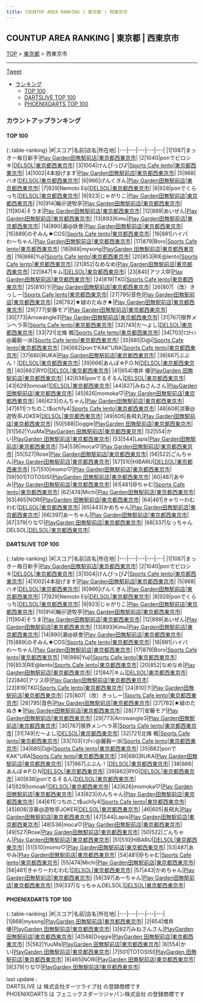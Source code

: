 ```yaml
---
title: COUNTUP AREA RANKING | 東京都 | 西東京市
---
```

## COUNTUP AREA RANKING | 東京都 | 西東京市

[TOP](/darts/rank/) > [東京都](/darts/rank/東京都/) > 西東京市

___

<a href="https://twitter.com/share?ref_src=twsrc%5Etfw" data-text="COUNTUP AREA RANKING | 東京都西東京市" class="twitter-share-button" data-hashtags="DARTSLIVE,PHOENIXDARTS,darts,ダーツ" data-show-count="false">Tweet</a>

* [ランキング](#カウントアップランキング)
    * [TOP 100](#top-100)
    * [DARTSLIVE TOP 100](#dartslive-top-100)
    * [PHOENIXDARTS TOP 100](#phoenixdarts-top-100)

### カウントアップランキング

#### TOP 100



{:.table-ranking}
|#|スコア|名前|店名|所在地|
|---|---|---|---|---|
|1|1087|<span class="rank-name-dl">まっきー毎日新手</span>|<a href="https://search.dartslive.com/jp/shop/8c1f52bca1e27ab9f454cb89828a1cfe">Play Garden田無駅前店</a>|<a href="/darts/rank/東京都/西東京市">東京都西東京市</a>|
|2|1040|<span class="rank-name-dl">ponでピロシキ</span>|<a href="https://search.dartslive.com/jp/shop/0dd256d20d6065a80d9b047a20a7ba1e">DELSOL</a>|<a href="/darts/rank/東京都/西東京市">東京都西東京市</a>|
|3|1004|<span class="rank-name-dl">けんぴっぴ♪</span>|<a href="https://search.dartslive.com/jp/shop/3b7b21c2892021980d9b047a20a7ba1e">Sports Cafe lento</a>|<a href="/darts/rank/東京都/西東京市">東京都西東京市</a>|
|4|1002|<span class="rank-name-dl">4本投げます</span>|<a href="https://search.dartslive.com/jp/shop/8c1f52bca1e27ab9f454cb89828a1cfe">Play Garden田無駅前店</a>|<a href="/darts/rank/東京都/西東京市">東京都西東京市</a>|
|5|968|<span class="rank-name-dl">ハオ</span>|<a href="https://search.dartslive.com/jp/shop/0dd256d20d6065a80d9b047a20a7ba1e">DELSOL</a>|<a href="/darts/rank/東京都/西東京市">東京都西東京市</a>|
|6|966|<span class="rank-name-dl">げんくきん</span>|<a href="https://search.dartslive.com/jp/shop/8c1f52bca1e27ab9f454cb89828a1cfe">Play Garden田無駅前店</a>|<a href="/darts/rank/東京都/西東京市">東京都西東京市</a>|
|7|929|<span class="rank-name-dl">Nemoto Eiji</span>|<a href="https://search.dartslive.com/jp/shop/0dd256d20d6065a80d9b047a20a7ba1e">DELSOL</a>|<a href="/darts/rank/東京都/西東京市">東京都西東京市</a>|
|8|928|<span class="rank-name-dl">ponでくらっち</span>|<a href="https://search.dartslive.com/jp/shop/0dd256d20d6065a80d9b047a20a7ba1e">DELSOL</a>|<a href="/darts/rank/東京都/西東京市">東京都西東京市</a>|
|9|923|<span class="rank-name-dl">じゃがりこ</span>|<a href="https://search.dartslive.com/jp/shop/8c1f52bca1e27ab9f454cb89828a1cfe">Play Garden田無駅前店</a>|<a href="/darts/rank/東京都/西東京市">東京都西東京市</a>|
|10|914|<span class="rank-name-dl">輪＠遊牧亭</span>|<a href="https://search.dartslive.com/jp/shop/8c1f52bca1e27ab9f454cb89828a1cfe">Play Garden田無駅前店</a>|<a href="/darts/rank/東京都/西東京市">東京都西東京市</a>|
|11|904|<span class="rank-name-dl">そうま</span>|<a href="https://search.dartslive.com/jp/shop/8c1f52bca1e27ab9f454cb89828a1cfe">Play Garden田無駅前店</a>|<a href="/darts/rank/東京都/西東京市">東京都西東京市</a>|
|12|899|<span class="rank-name-dl">あいぜん</span>|<a href="https://search.dartslive.com/jp/shop/8c1f52bca1e27ab9f454cb89828a1cfe">Play Garden田無駅前店</a>|<a href="/darts/rank/東京都/西東京市">東京都西東京市</a>|
|13|893|<span class="rank-name-dl">Kimu</span>|<a href="https://search.dartslive.com/jp/shop/8c1f52bca1e27ab9f454cb89828a1cfe">Play Garden田無駅前店</a>|<a href="/darts/rank/東京都/西東京市">東京都西東京市</a>|
|14|890|<span class="rank-name-dl">漏@妖會</span>|<a href="https://search.dartslive.com/jp/shop/8c1f52bca1e27ab9f454cb89828a1cfe">Play Garden田無駅前店</a>|<a href="/darts/rank/東京都/西東京市">東京都西東京市</a>|
|15|889|<span class="rank-name-dl">のぞみん★COS</span>|<a href="https://search.dartslive.com/jp/shop/3b7b21c2892021980d9b047a20a7ba1e">Sports Cafe lento</a>|<a href="/darts/rank/東京都/西東京市">東京都西東京市</a>|
|16|881|<span class="rank-name-dl">ハイパわ〜ちゃん</span>|<a href="https://search.dartslive.com/jp/shop/8c1f52bca1e27ab9f454cb89828a1cfe">Play Garden田無駅前店</a>|<a href="/darts/rank/東京都/西東京市">東京都西東京市</a>|
|17|879|<span class="rank-name-dl">Boro</span>|<a href="https://search.dartslive.com/jp/shop/3b7b21c2892021980d9b047a20a7ba1e">Sports Cafe lento</a>|<a href="/darts/rank/東京都/西東京市">東京都西東京市</a>|
|18|868|<span class="rank-name-pd">mysong</span>|<a href="https://vs.phoenixdarts.com/jp/shop/shopDetailInfo/s_83289?s_seq=83289">PlayGarden 田無駅前店</a>|<a href="/darts/rank/東京都/西東京市">東京都西東京市</a>|
|19|866|<span class="rank-name-dl">Yuji</span>|<a href="https://search.dartslive.com/jp/shop/3b7b21c2892021980d9b047a20a7ba1e">Sports Cafe lento</a>|<a href="/darts/rank/東京都/西東京市">東京都西東京市</a>|
|20|853|<span class="rank-name-dl">RIE@lento</span>|<a href="https://search.dartslive.com/jp/shop/3b7b21c2892021980d9b047a20a7ba1e">Sports Cafe lento</a>|<a href="/darts/rank/東京都/西東京市">東京都西東京市</a>|
|21|852|<span class="rank-name-dl">なめなめ</span>|<a href="https://search.dartslive.com/jp/shop/8c1f52bca1e27ab9f454cb89828a1cfe">Play Garden田無駅前店</a>|<a href="/darts/rank/東京都/西東京市">東京都西東京市</a>|
|22|847|<span class="rank-name-dl">キム</span>|<a href="https://search.dartslive.com/jp/shop/0dd256d20d6065a80d9b047a20a7ba1e">DELSOL</a>|<a href="/darts/rank/東京都/西東京市">東京都西東京市</a>|
|23|840|<span class="rank-name-dl">アツス@</span>|<a href="https://search.dartslive.com/jp/shop/8c1f52bca1e27ab9f454cb89828a1cfe">Play Garden田無駅前店</a>|<a href="/darts/rank/東京都/西東京市">東京都西東京市</a>|
|24|819|<span class="rank-name-dl">TKG</span>|<a href="https://search.dartslive.com/jp/shop/3b7b21c2892021980d9b047a20a7ba1e">Sports Cafe lento</a>|<a href="/darts/rank/東京都/西東京市">東京都西東京市</a>|
|25|810|<span class="rank-name-dl">㊦</span>|<a href="https://search.dartslive.com/jp/shop/8c1f52bca1e27ab9f454cb89828a1cfe">Play Garden田無駅前店</a>|<a href="/darts/rank/東京都/西東京市">東京都西東京市</a>|
|26|807|<span class="rank-name-dl">（改）きっしー</span>|<a href="https://search.dartslive.com/jp/shop/3b7b21c2892021980d9b047a20a7ba1e">Sports Cafe lento</a>|<a href="/darts/rank/東京都/西東京市">東京都西東京市</a>|
|27|795|<span class="rank-name-dl">音色</span>|<a href="https://search.dartslive.com/jp/shop/8c1f52bca1e27ab9f454cb89828a1cfe">Play Garden田無駅前店</a>|<a href="/darts/rank/東京都/西東京市">東京都西東京市</a>|
|28|782|<span class="rank-name-dl">★緑のたぬき★</span>|<a href="https://search.dartslive.com/jp/shop/8c1f52bca1e27ab9f454cb89828a1cfe">Play Garden田無駅前店</a>|<a href="/darts/rank/東京都/西東京市">東京都西東京市</a>|
|29|777|<span class="rank-name-dl">安藤モア</span>|<a href="https://search.dartslive.com/jp/shop/8c1f52bca1e27ab9f454cb89828a1cfe">Play Garden田無駅前店</a>|<a href="/darts/rank/東京都/西東京市">東京都西東京市</a>|
|30|773|<span class="rank-name-dl">Arrowangle3</span>|<a href="https://search.dartslive.com/jp/shop/8c1f52bca1e27ab9f454cb89828a1cfe">Play Garden田無駅前店</a>|<a href="/darts/rank/東京都/西東京市">東京都西東京市</a>|
|31|767|<span class="rank-name-dl">限界メンヘラ茶</span>|<a href="https://search.dartslive.com/jp/shop/3b7b21c2892021980d9b047a20a7ba1e">Sports Cafe lento</a>|<a href="/darts/rank/東京都/西東京市">東京都西東京市</a>|
|32|749|<span class="rank-name-dl">だ〜よし</span>|<a href="https://search.dartslive.com/jp/shop/0dd256d20d6065a80d9b047a20a7ba1e">DELSOL</a>|<a href="/darts/rank/東京都/西東京市">東京都西東京市</a>|
|33|721|<span class="rank-name-dl">北條 楓</span>|<a href="https://search.dartslive.com/jp/shop/3b7b21c2892021980d9b047a20a7ba1e">Sports Cafe lento</a>|<a href="/darts/rank/東京都/西東京市">東京都西東京市</a>|
|34|703|<span class="rank-name-dl">ﾏｺﾁｬﾝ@麗毅一派</span>|<a href="https://search.dartslive.com/jp/shop/3b7b21c2892021980d9b047a20a7ba1e">Sports Cafe lento</a>|<a href="/darts/rank/東京都/西東京市">東京都西東京市</a>|
|35|685|<span class="rank-name-dl">D@i</span>|<a href="https://search.dartslive.com/jp/shop/3b7b21c2892021980d9b047a20a7ba1e">Sports Cafe lento</a>|<a href="/darts/rank/東京都/西東京市">東京都西東京市</a>|
|36|682|<span class="rank-name-dl">ponでKAK&quot;URA</span>|<a href="https://search.dartslive.com/jp/shop/3b7b21c2892021980d9b047a20a7ba1e">Sports Cafe lento</a>|<a href="/darts/rank/東京都/西東京市">東京都西東京市</a>|
|37|680|<span class="rank-name-dl">RUKA</span>|<a href="https://search.dartslive.com/jp/shop/8c1f52bca1e27ab9f454cb89828a1cfe">Play Garden田無駅前店</a>|<a href="/darts/rank/東京都/西東京市">東京都西東京市</a>|
|38|667|<span class="rank-name-dl">ぶぶん！</span>|<a href="https://search.dartslive.com/jp/shop/0dd256d20d6065a80d9b047a20a7ba1e">DELSOL</a>|<a href="/darts/rank/東京都/西東京市">東京都西東京市</a>|
|39|666|<span class="rank-name-dl">あんぽ☆P.O.N</span>|<a href="https://search.dartslive.com/jp/shop/0dd256d20d6065a80d9b047a20a7ba1e">DELSOL</a>|<a href="/darts/rank/東京都/西東京市">東京都西東京市</a>|
|40|662|<span class="rank-name-dl">RYO</span>|<a href="https://search.dartslive.com/jp/shop/0dd256d20d6065a80d9b047a20a7ba1e">DELSOL</a>|<a href="/darts/rank/東京都/西東京市">東京都西東京市</a>|
|41|654|<span class="rank-name-pd">増井 優</span>|<a href="https://vs.phoenixdarts.com/jp/shop/shopDetailInfo/s_83289?s_seq=83289">PlayGarden 田無駅前店</a>|<a href="/darts/rank/東京都/西東京市">東京都西東京市</a>|
|42|638|<span class="rank-name-dl">ponでるそるん</span>|<a href="https://search.dartslive.com/jp/shop/0dd256d20d6065a80d9b047a20a7ba1e">DELSOL</a>|<a href="/darts/rank/東京都/西東京市">東京都西東京市</a>|
|43|629|<span class="rank-name-dl">tomoak!</span>|<a href="https://search.dartslive.com/jp/shop/0dd256d20d6065a80d9b047a20a7ba1e">DELSOL</a>|<a href="/darts/rank/東京都/西東京市">東京都西東京市</a>|
|44|627|<span class="rank-name-pd">みねさんさん</span>|<a href="https://vs.phoenixdarts.com/jp/shop/shopDetailInfo/s_83289?s_seq=83289">PlayGarden 田無駅前店</a>|<a href="/darts/rank/東京都/西東京市">東京都西東京市</a>|
|45|626|<span class="rank-name-dl">momoka♡</span>|<a href="https://search.dartslive.com/jp/shop/8c1f52bca1e27ab9f454cb89828a1cfe">Play Garden田無駅前店</a>|<a href="/darts/rank/東京都/西東京市">東京都西東京市</a>|
|46|623|<span class="rank-name-dl">のんちゃん</span>|<a href="https://search.dartslive.com/jp/shop/8c1f52bca1e27ab9f454cb89828a1cfe">Play Garden田無駅前店</a>|<a href="/darts/rank/東京都/西東京市">東京都西東京市</a>|
|47|611|<span class="rank-name-dl">つちのこt$uch1y4</span>|<a href="https://search.dartslive.com/jp/shop/3b7b21c2892021980d9b047a20a7ba1e">Sports Cafe lento</a>|<a href="/darts/rank/東京都/西東京市">東京都西東京市</a>|
|48|608|<span class="rank-name-dl">涼華@遊牧亭JOKER</span>|<a href="https://search.dartslive.com/jp/shop/0dd256d20d6065a80d9b047a20a7ba1e">DELSOL</a>|<a href="/darts/rank/東京都/西東京市">東京都西東京市</a>|
|49|605|<span class="rank-name-dl">長飛丸</span>|<a href="https://search.dartslive.com/jp/shop/8c1f52bca1e27ab9f454cb89828a1cfe">Play Garden田無駅前店</a>|<a href="/darts/rank/東京都/西東京市">東京都西東京市</a>|
|50|588|<span class="rank-name-pd">Doggie</span>|<a href="https://vs.phoenixdarts.com/jp/shop/shopDetailInfo/s_83289?s_seq=83289">PlayGarden 田無駅前店</a>|<a href="/darts/rank/東京都/西東京市">東京都西東京市</a>|
|51|562|<span class="rank-name-pd">YuuMa</span>|<a href="https://vs.phoenixdarts.com/jp/shop/shopDetailInfo/s_83289?s_seq=83289">PlayGarden 田無駅前店</a>|<a href="/darts/rank/東京都/西東京市">東京都西東京市</a>|
|52|554|<span class="rank-name-pd">かい</span>|<a href="https://vs.phoenixdarts.com/jp/shop/shopDetailInfo/s_83289?s_seq=83289">PlayGarden 田無駅前店</a>|<a href="/darts/rank/東京都/西東京市">東京都西東京市</a>|
|53|544|<span class="rank-name-dl">Lapis</span>|<a href="https://search.dartslive.com/jp/shop/8c1f52bca1e27ab9f454cb89828a1cfe">Play Garden田無駅前店</a>|<a href="/darts/rank/東京都/西東京市">東京都西東京市</a>|
|54|536|<span class="rank-name-dl">moca♡</span>|<a href="https://search.dartslive.com/jp/shop/8c1f52bca1e27ab9f454cb89828a1cfe">Play Garden田無駅前店</a>|<a href="/darts/rank/東京都/西東京市">東京都西東京市</a>|
|55|527|<span class="rank-name-dl">Rose</span>|<a href="https://search.dartslive.com/jp/shop/8c1f52bca1e27ab9f454cb89828a1cfe">Play Garden田無駅前店</a>|<a href="/darts/rank/東京都/西東京市">東京都西東京市</a>|
|56|522|<span class="rank-name-dl">ごんちゃん</span>|<a href="https://search.dartslive.com/jp/shop/8c1f52bca1e27ab9f454cb89828a1cfe">Play Garden田無駅前店</a>|<a href="/darts/rank/東京都/西東京市">東京都西東京市</a>|
|57|510|<span class="rank-name-dl">HIBARU</span>|<a href="https://search.dartslive.com/jp/shop/0dd256d20d6065a80d9b047a20a7ba1e">DELSOL</a>|<a href="/darts/rank/東京都/西東京市">東京都西東京市</a>|
|57|510|<span class="rank-name-dl">momo♡</span>|<a href="https://search.dartslive.com/jp/shop/8c1f52bca1e27ab9f454cb89828a1cfe">Play Garden田無駅前店</a>|<a href="/darts/rank/東京都/西東京市">東京都西東京市</a>|
|59|501|<span class="rank-name-pd">TOTOSISI</span>|<a href="https://vs.phoenixdarts.com/jp/shop/shopDetailInfo/s_83289?s_seq=83289">PlayGarden 田無駅前店</a>|<a href="/darts/rank/東京都/西東京市">東京都西東京市</a>|
|60|487|<span class="rank-name-dl">あやみ</span>|<a href="https://search.dartslive.com/jp/shop/8c1f52bca1e27ab9f454cb89828a1cfe">Play Garden田無駅前店</a>|<a href="/darts/rank/東京都/西東京市">東京都西東京市</a>|
|61|481|<span class="rank-name-dl">@ちゃむ</span>|<a href="https://search.dartslive.com/jp/shop/3b7b21c2892021980d9b047a20a7ba1e">Sports Cafe lento</a>|<a href="/darts/rank/東京都/西東京市">東京都西東京市</a>|
|62|474|<span class="rank-name-dl">Michi</span>|<a href="https://search.dartslive.com/jp/shop/8c1f52bca1e27ab9f454cb89828a1cfe">Play Garden田無駅前店</a>|<a href="/darts/rank/東京都/西東京市">東京都西東京市</a>|
|63|465|<span class="rank-name-pd">NORI</span>|<a href="https://vs.phoenixdarts.com/jp/shop/shopDetailInfo/s_83289?s_seq=83289">PlayGarden 田無駅前店</a>|<a href="/darts/rank/東京都/西東京市">東京都西東京市</a>|
|64|461|<span class="rank-name-dl">きゃりーわむわむ</span>|<a href="https://search.dartslive.com/jp/shop/0dd256d20d6065a80d9b047a20a7ba1e">DELSOL</a>|<a href="/darts/rank/東京都/西東京市">東京都西東京市</a>|
|65|443|<span class="rank-name-dl">かめちゃん</span>|<a href="https://search.dartslive.com/jp/shop/8c1f52bca1e27ab9f454cb89828a1cfe">Play Garden田無駅前店</a>|<a href="/darts/rank/東京都/西東京市">東京都西東京市</a>|
|66|397|<span class="rank-name-dl">あーちゃん</span>|<a href="https://search.dartslive.com/jp/shop/8c1f52bca1e27ab9f454cb89828a1cfe">Play Garden田無駅前店</a>|<a href="/darts/rank/東京都/西東京市">東京都西東京市</a>|
|67|379|<span class="rank-name-pd">りな♡</span>|<a href="https://vs.phoenixdarts.com/jp/shop/shopDetailInfo/s_83289?s_seq=83289">PlayGarden 田無駅前店</a>|<a href="/darts/rank/東京都/西東京市">東京都西東京市</a>|
|68|337|<span class="rank-name-dl">なっちゃんDELSOL</span>|<a href="https://search.dartslive.com/jp/shop/0dd256d20d6065a80d9b047a20a7ba1e">DELSOL</a>|<a href="/darts/rank/東京都/西東京市">東京都西東京市</a>|


#### DARTSLIVE TOP 100



{:.table-ranking}
|#|スコア|名前|店名|所在地|
|---|---|---|---|---|
|1|1087|<span class="rank-name-dl">まっきー毎日新手</span>|<a href="https://search.dartslive.com/jp/shop/8c1f52bca1e27ab9f454cb89828a1cfe">Play Garden田無駅前店</a>|<a href="/darts/rank/東京都/西東京市">東京都西東京市</a>|
|2|1040|<span class="rank-name-dl">ponでピロシキ</span>|<a href="https://search.dartslive.com/jp/shop/0dd256d20d6065a80d9b047a20a7ba1e">DELSOL</a>|<a href="/darts/rank/東京都/西東京市">東京都西東京市</a>|
|3|1004|<span class="rank-name-dl">けんぴっぴ♪</span>|<a href="https://search.dartslive.com/jp/shop/3b7b21c2892021980d9b047a20a7ba1e">Sports Cafe lento</a>|<a href="/darts/rank/東京都/西東京市">東京都西東京市</a>|
|4|1002|<span class="rank-name-dl">4本投げます</span>|<a href="https://search.dartslive.com/jp/shop/8c1f52bca1e27ab9f454cb89828a1cfe">Play Garden田無駅前店</a>|<a href="/darts/rank/東京都/西東京市">東京都西東京市</a>|
|5|968|<span class="rank-name-dl">ハオ</span>|<a href="https://search.dartslive.com/jp/shop/0dd256d20d6065a80d9b047a20a7ba1e">DELSOL</a>|<a href="/darts/rank/東京都/西東京市">東京都西東京市</a>|
|6|966|<span class="rank-name-dl">げんくきん</span>|<a href="https://search.dartslive.com/jp/shop/8c1f52bca1e27ab9f454cb89828a1cfe">Play Garden田無駅前店</a>|<a href="/darts/rank/東京都/西東京市">東京都西東京市</a>|
|7|929|<span class="rank-name-dl">Nemoto Eiji</span>|<a href="https://search.dartslive.com/jp/shop/0dd256d20d6065a80d9b047a20a7ba1e">DELSOL</a>|<a href="/darts/rank/東京都/西東京市">東京都西東京市</a>|
|8|928|<span class="rank-name-dl">ponでくらっち</span>|<a href="https://search.dartslive.com/jp/shop/0dd256d20d6065a80d9b047a20a7ba1e">DELSOL</a>|<a href="/darts/rank/東京都/西東京市">東京都西東京市</a>|
|9|923|<span class="rank-name-dl">じゃがりこ</span>|<a href="https://search.dartslive.com/jp/shop/8c1f52bca1e27ab9f454cb89828a1cfe">Play Garden田無駅前店</a>|<a href="/darts/rank/東京都/西東京市">東京都西東京市</a>|
|10|914|<span class="rank-name-dl">輪＠遊牧亭</span>|<a href="https://search.dartslive.com/jp/shop/8c1f52bca1e27ab9f454cb89828a1cfe">Play Garden田無駅前店</a>|<a href="/darts/rank/東京都/西東京市">東京都西東京市</a>|
|11|904|<span class="rank-name-dl">そうま</span>|<a href="https://search.dartslive.com/jp/shop/8c1f52bca1e27ab9f454cb89828a1cfe">Play Garden田無駅前店</a>|<a href="/darts/rank/東京都/西東京市">東京都西東京市</a>|
|12|899|<span class="rank-name-dl">あいぜん</span>|<a href="https://search.dartslive.com/jp/shop/8c1f52bca1e27ab9f454cb89828a1cfe">Play Garden田無駅前店</a>|<a href="/darts/rank/東京都/西東京市">東京都西東京市</a>|
|13|893|<span class="rank-name-dl">Kimu</span>|<a href="https://search.dartslive.com/jp/shop/8c1f52bca1e27ab9f454cb89828a1cfe">Play Garden田無駅前店</a>|<a href="/darts/rank/東京都/西東京市">東京都西東京市</a>|
|14|890|<span class="rank-name-dl">漏@妖會</span>|<a href="https://search.dartslive.com/jp/shop/8c1f52bca1e27ab9f454cb89828a1cfe">Play Garden田無駅前店</a>|<a href="/darts/rank/東京都/西東京市">東京都西東京市</a>|
|15|889|<span class="rank-name-dl">のぞみん★COS</span>|<a href="https://search.dartslive.com/jp/shop/3b7b21c2892021980d9b047a20a7ba1e">Sports Cafe lento</a>|<a href="/darts/rank/東京都/西東京市">東京都西東京市</a>|
|16|881|<span class="rank-name-dl">ハイパわ〜ちゃん</span>|<a href="https://search.dartslive.com/jp/shop/8c1f52bca1e27ab9f454cb89828a1cfe">Play Garden田無駅前店</a>|<a href="/darts/rank/東京都/西東京市">東京都西東京市</a>|
|17|879|<span class="rank-name-dl">Boro</span>|<a href="https://search.dartslive.com/jp/shop/3b7b21c2892021980d9b047a20a7ba1e">Sports Cafe lento</a>|<a href="/darts/rank/東京都/西東京市">東京都西東京市</a>|
|18|866|<span class="rank-name-dl">Yuji</span>|<a href="https://search.dartslive.com/jp/shop/3b7b21c2892021980d9b047a20a7ba1e">Sports Cafe lento</a>|<a href="/darts/rank/東京都/西東京市">東京都西東京市</a>|
|19|853|<span class="rank-name-dl">RIE@lento</span>|<a href="https://search.dartslive.com/jp/shop/3b7b21c2892021980d9b047a20a7ba1e">Sports Cafe lento</a>|<a href="/darts/rank/東京都/西東京市">東京都西東京市</a>|
|20|852|<span class="rank-name-dl">なめなめ</span>|<a href="https://search.dartslive.com/jp/shop/8c1f52bca1e27ab9f454cb89828a1cfe">Play Garden田無駅前店</a>|<a href="/darts/rank/東京都/西東京市">東京都西東京市</a>|
|21|847|<span class="rank-name-dl">キム</span>|<a href="https://search.dartslive.com/jp/shop/0dd256d20d6065a80d9b047a20a7ba1e">DELSOL</a>|<a href="/darts/rank/東京都/西東京市">東京都西東京市</a>|
|22|840|<span class="rank-name-dl">アツス@</span>|<a href="https://search.dartslive.com/jp/shop/8c1f52bca1e27ab9f454cb89828a1cfe">Play Garden田無駅前店</a>|<a href="/darts/rank/東京都/西東京市">東京都西東京市</a>|
|23|819|<span class="rank-name-dl">TKG</span>|<a href="https://search.dartslive.com/jp/shop/3b7b21c2892021980d9b047a20a7ba1e">Sports Cafe lento</a>|<a href="/darts/rank/東京都/西東京市">東京都西東京市</a>|
|24|810|<span class="rank-name-dl">㊦</span>|<a href="https://search.dartslive.com/jp/shop/8c1f52bca1e27ab9f454cb89828a1cfe">Play Garden田無駅前店</a>|<a href="/darts/rank/東京都/西東京市">東京都西東京市</a>|
|25|807|<span class="rank-name-dl">（改）きっしー</span>|<a href="https://search.dartslive.com/jp/shop/3b7b21c2892021980d9b047a20a7ba1e">Sports Cafe lento</a>|<a href="/darts/rank/東京都/西東京市">東京都西東京市</a>|
|26|795|<span class="rank-name-dl">音色</span>|<a href="https://search.dartslive.com/jp/shop/8c1f52bca1e27ab9f454cb89828a1cfe">Play Garden田無駅前店</a>|<a href="/darts/rank/東京都/西東京市">東京都西東京市</a>|
|27|782|<span class="rank-name-dl">★緑のたぬき★</span>|<a href="https://search.dartslive.com/jp/shop/8c1f52bca1e27ab9f454cb89828a1cfe">Play Garden田無駅前店</a>|<a href="/darts/rank/東京都/西東京市">東京都西東京市</a>|
|28|777|<span class="rank-name-dl">安藤モア</span>|<a href="https://search.dartslive.com/jp/shop/8c1f52bca1e27ab9f454cb89828a1cfe">Play Garden田無駅前店</a>|<a href="/darts/rank/東京都/西東京市">東京都西東京市</a>|
|29|773|<span class="rank-name-dl">Arrowangle3</span>|<a href="https://search.dartslive.com/jp/shop/8c1f52bca1e27ab9f454cb89828a1cfe">Play Garden田無駅前店</a>|<a href="/darts/rank/東京都/西東京市">東京都西東京市</a>|
|30|767|<span class="rank-name-dl">限界メンヘラ茶</span>|<a href="https://search.dartslive.com/jp/shop/3b7b21c2892021980d9b047a20a7ba1e">Sports Cafe lento</a>|<a href="/darts/rank/東京都/西東京市">東京都西東京市</a>|
|31|749|<span class="rank-name-dl">だ〜よし</span>|<a href="https://search.dartslive.com/jp/shop/0dd256d20d6065a80d9b047a20a7ba1e">DELSOL</a>|<a href="/darts/rank/東京都/西東京市">東京都西東京市</a>|
|32|721|<span class="rank-name-dl">北條 楓</span>|<a href="https://search.dartslive.com/jp/shop/3b7b21c2892021980d9b047a20a7ba1e">Sports Cafe lento</a>|<a href="/darts/rank/東京都/西東京市">東京都西東京市</a>|
|33|703|<span class="rank-name-dl">ﾏｺﾁｬﾝ@麗毅一派</span>|<a href="https://search.dartslive.com/jp/shop/3b7b21c2892021980d9b047a20a7ba1e">Sports Cafe lento</a>|<a href="/darts/rank/東京都/西東京市">東京都西東京市</a>|
|34|685|<span class="rank-name-dl">D@i</span>|<a href="https://search.dartslive.com/jp/shop/3b7b21c2892021980d9b047a20a7ba1e">Sports Cafe lento</a>|<a href="/darts/rank/東京都/西東京市">東京都西東京市</a>|
|35|682|<span class="rank-name-dl">ponでKAK&quot;URA</span>|<a href="https://search.dartslive.com/jp/shop/3b7b21c2892021980d9b047a20a7ba1e">Sports Cafe lento</a>|<a href="/darts/rank/東京都/西東京市">東京都西東京市</a>|
|36|680|<span class="rank-name-dl">RUKA</span>|<a href="https://search.dartslive.com/jp/shop/8c1f52bca1e27ab9f454cb89828a1cfe">Play Garden田無駅前店</a>|<a href="/darts/rank/東京都/西東京市">東京都西東京市</a>|
|37|667|<span class="rank-name-dl">ぶぶん！</span>|<a href="https://search.dartslive.com/jp/shop/0dd256d20d6065a80d9b047a20a7ba1e">DELSOL</a>|<a href="/darts/rank/東京都/西東京市">東京都西東京市</a>|
|38|666|<span class="rank-name-dl">あんぽ☆P.O.N</span>|<a href="https://search.dartslive.com/jp/shop/0dd256d20d6065a80d9b047a20a7ba1e">DELSOL</a>|<a href="/darts/rank/東京都/西東京市">東京都西東京市</a>|
|39|662|<span class="rank-name-dl">RYO</span>|<a href="https://search.dartslive.com/jp/shop/0dd256d20d6065a80d9b047a20a7ba1e">DELSOL</a>|<a href="/darts/rank/東京都/西東京市">東京都西東京市</a>|
|40|638|<span class="rank-name-dl">ponでるそるん</span>|<a href="https://search.dartslive.com/jp/shop/0dd256d20d6065a80d9b047a20a7ba1e">DELSOL</a>|<a href="/darts/rank/東京都/西東京市">東京都西東京市</a>|
|41|629|<span class="rank-name-dl">tomoak!</span>|<a href="https://search.dartslive.com/jp/shop/0dd256d20d6065a80d9b047a20a7ba1e">DELSOL</a>|<a href="/darts/rank/東京都/西東京市">東京都西東京市</a>|
|42|626|<span class="rank-name-dl">momoka♡</span>|<a href="https://search.dartslive.com/jp/shop/8c1f52bca1e27ab9f454cb89828a1cfe">Play Garden田無駅前店</a>|<a href="/darts/rank/東京都/西東京市">東京都西東京市</a>|
|43|623|<span class="rank-name-dl">のんちゃん</span>|<a href="https://search.dartslive.com/jp/shop/8c1f52bca1e27ab9f454cb89828a1cfe">Play Garden田無駅前店</a>|<a href="/darts/rank/東京都/西東京市">東京都西東京市</a>|
|44|611|<span class="rank-name-dl">つちのこt$uch1y4</span>|<a href="https://search.dartslive.com/jp/shop/3b7b21c2892021980d9b047a20a7ba1e">Sports Cafe lento</a>|<a href="/darts/rank/東京都/西東京市">東京都西東京市</a>|
|45|608|<span class="rank-name-dl">涼華@遊牧亭JOKER</span>|<a href="https://search.dartslive.com/jp/shop/0dd256d20d6065a80d9b047a20a7ba1e">DELSOL</a>|<a href="/darts/rank/東京都/西東京市">東京都西東京市</a>|
|46|605|<span class="rank-name-dl">長飛丸</span>|<a href="https://search.dartslive.com/jp/shop/8c1f52bca1e27ab9f454cb89828a1cfe">Play Garden田無駅前店</a>|<a href="/darts/rank/東京都/西東京市">東京都西東京市</a>|
|47|544|<span class="rank-name-dl">Lapis</span>|<a href="https://search.dartslive.com/jp/shop/8c1f52bca1e27ab9f454cb89828a1cfe">Play Garden田無駅前店</a>|<a href="/darts/rank/東京都/西東京市">東京都西東京市</a>|
|48|536|<span class="rank-name-dl">moca♡</span>|<a href="https://search.dartslive.com/jp/shop/8c1f52bca1e27ab9f454cb89828a1cfe">Play Garden田無駅前店</a>|<a href="/darts/rank/東京都/西東京市">東京都西東京市</a>|
|49|527|<span class="rank-name-dl">Rose</span>|<a href="https://search.dartslive.com/jp/shop/8c1f52bca1e27ab9f454cb89828a1cfe">Play Garden田無駅前店</a>|<a href="/darts/rank/東京都/西東京市">東京都西東京市</a>|
|50|522|<span class="rank-name-dl">ごんちゃん</span>|<a href="https://search.dartslive.com/jp/shop/8c1f52bca1e27ab9f454cb89828a1cfe">Play Garden田無駅前店</a>|<a href="/darts/rank/東京都/西東京市">東京都西東京市</a>|
|51|510|<span class="rank-name-dl">HIBARU</span>|<a href="https://search.dartslive.com/jp/shop/0dd256d20d6065a80d9b047a20a7ba1e">DELSOL</a>|<a href="/darts/rank/東京都/西東京市">東京都西東京市</a>|
|51|510|<span class="rank-name-dl">momo♡</span>|<a href="https://search.dartslive.com/jp/shop/8c1f52bca1e27ab9f454cb89828a1cfe">Play Garden田無駅前店</a>|<a href="/darts/rank/東京都/西東京市">東京都西東京市</a>|
|53|487|<span class="rank-name-dl">あやみ</span>|<a href="https://search.dartslive.com/jp/shop/8c1f52bca1e27ab9f454cb89828a1cfe">Play Garden田無駅前店</a>|<a href="/darts/rank/東京都/西東京市">東京都西東京市</a>|
|54|481|<span class="rank-name-dl">@ちゃむ</span>|<a href="https://search.dartslive.com/jp/shop/3b7b21c2892021980d9b047a20a7ba1e">Sports Cafe lento</a>|<a href="/darts/rank/東京都/西東京市">東京都西東京市</a>|
|55|474|<span class="rank-name-dl">Michi</span>|<a href="https://search.dartslive.com/jp/shop/8c1f52bca1e27ab9f454cb89828a1cfe">Play Garden田無駅前店</a>|<a href="/darts/rank/東京都/西東京市">東京都西東京市</a>|
|56|461|<span class="rank-name-dl">きゃりーわむわむ</span>|<a href="https://search.dartslive.com/jp/shop/0dd256d20d6065a80d9b047a20a7ba1e">DELSOL</a>|<a href="/darts/rank/東京都/西東京市">東京都西東京市</a>|
|57|443|<span class="rank-name-dl">かめちゃん</span>|<a href="https://search.dartslive.com/jp/shop/8c1f52bca1e27ab9f454cb89828a1cfe">Play Garden田無駅前店</a>|<a href="/darts/rank/東京都/西東京市">東京都西東京市</a>|
|58|397|<span class="rank-name-dl">あーちゃん</span>|<a href="https://search.dartslive.com/jp/shop/8c1f52bca1e27ab9f454cb89828a1cfe">Play Garden田無駅前店</a>|<a href="/darts/rank/東京都/西東京市">東京都西東京市</a>|
|59|337|<span class="rank-name-dl">なっちゃんDELSOL</span>|<a href="https://search.dartslive.com/jp/shop/0dd256d20d6065a80d9b047a20a7ba1e">DELSOL</a>|<a href="/darts/rank/東京都/西東京市">東京都西東京市</a>|


#### PHOENIXDARTS TOP 100



{:.table-ranking}
|#|スコア|名前|店名|所在地|
|---|---|---|---|---|
|1|868|<span class="rank-name-pd">mysong</span>|<a href="https://vs.phoenixdarts.com/jp/shop/shopDetailInfo/s_83289?s_seq=83289">PlayGarden 田無駅前店</a>|<a href="/darts/rank/東京都/西東京市">東京都西東京市</a>|
|2|654|<span class="rank-name-pd">増井 優</span>|<a href="https://vs.phoenixdarts.com/jp/shop/shopDetailInfo/s_83289?s_seq=83289">PlayGarden 田無駅前店</a>|<a href="/darts/rank/東京都/西東京市">東京都西東京市</a>|
|3|627|<span class="rank-name-pd">みねさんさん</span>|<a href="https://vs.phoenixdarts.com/jp/shop/shopDetailInfo/s_83289?s_seq=83289">PlayGarden 田無駅前店</a>|<a href="/darts/rank/東京都/西東京市">東京都西東京市</a>|
|4|588|<span class="rank-name-pd">Doggie</span>|<a href="https://vs.phoenixdarts.com/jp/shop/shopDetailInfo/s_83289?s_seq=83289">PlayGarden 田無駅前店</a>|<a href="/darts/rank/東京都/西東京市">東京都西東京市</a>|
|5|562|<span class="rank-name-pd">YuuMa</span>|<a href="https://vs.phoenixdarts.com/jp/shop/shopDetailInfo/s_83289?s_seq=83289">PlayGarden 田無駅前店</a>|<a href="/darts/rank/東京都/西東京市">東京都西東京市</a>|
|6|554|<span class="rank-name-pd">かい</span>|<a href="https://vs.phoenixdarts.com/jp/shop/shopDetailInfo/s_83289?s_seq=83289">PlayGarden 田無駅前店</a>|<a href="/darts/rank/東京都/西東京市">東京都西東京市</a>|
|7|501|<span class="rank-name-pd">TOTOSISI</span>|<a href="https://vs.phoenixdarts.com/jp/shop/shopDetailInfo/s_83289?s_seq=83289">PlayGarden 田無駅前店</a>|<a href="/darts/rank/東京都/西東京市">東京都西東京市</a>|
|8|465|<span class="rank-name-pd">NORI</span>|<a href="https://vs.phoenixdarts.com/jp/shop/shopDetailInfo/s_83289?s_seq=83289">PlayGarden 田無駅前店</a>|<a href="/darts/rank/東京都/西東京市">東京都西東京市</a>|
|9|379|<span class="rank-name-pd">りな♡</span>|<a href="https://vs.phoenixdarts.com/jp/shop/shopDetailInfo/s_83289?s_seq=83289">PlayGarden 田無駅前店</a>|<a href="/darts/rank/東京都/西東京市">東京都西東京市</a>|


<div class="footer border-top border-gray-light mt-5 pt-3 text-right text-gray">
    last update : <span style="font-weight: italic" id="foot_last_modified"></span><br />
    DARTSLIVE は 株式会社ダーツライブ社 の登録商標です<br />
    PHOENIXDARTS は フェニックスダーツジャパン株式会社 の登録商標です<br />
</div>

<script src="https://cdnjs.cloudflare.com/ajax/libs/jquery.tablesorter/2.31.3/js/jquery.tablesorter.min.js" integrity="sha512-qzgd5cYSZcosqpzpn7zF2ZId8f/8CHmFKZ8j7mU4OUXTNRd5g+ZHBPsgKEwoqxCtdQvExE5LprwwPAgoicguNg==" crossorigin="anonymous" referrerpolicy="no-referrer"></script>
<link rel="stylesheet" href="https://cdnjs.cloudflare.com/ajax/libs/jquery.tablesorter/2.31.3/css/theme.default.min.css" integrity="sha512-wghhOJkjQX0Lh3NSWvNKeZ0ZpNn+SPVXX1Qyc9OCaogADktxrBiBdKGDoqVUOyhStvMBmJQ8ZdMHiR3wuEq8+w==" crossorigin="anonymous" referrerpolicy="no-referrer" />
<script>
$(function() {
    $(".table-ranking").tablesorter({sortList:[[0, 0]]});
    $("#foot_last_modified").text(formatDate(new Date(document.lastModified), 'yyyy-MM-dd HH:mm:ss'));
});
</script>

<script async src="https://platform.twitter.com/widgets.js" charset="utf-8"></script>
